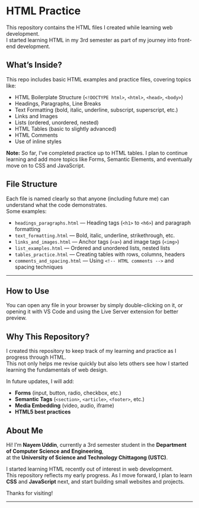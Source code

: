 #  HTML Practice

This repository contains the HTML files I created while learning web development.  
I started learning HTML in my 3rd semester as part of my journey into front-end development.


##  What’s Inside?

This repo includes basic HTML examples and practice files, covering topics like:

- HTML Boilerplate Structure (`<!DOCTYPE html>`, `<html>`, `<head>`, `<body>`)
- Headings, Paragraphs, Line Breaks
- Text Formatting (bold, italic, underline, subscript, superscript, etc.)
- Links and Images
- Lists (ordered, unordered, nested)
- HTML Tables (basic to slightly advanced)
- HTML Comments
- Use of inline styles

 **Note:** So far, I’ve completed practice up to HTML tables. I plan to continue learning and add more topics like Forms, Semantic Elements, and eventually move on to CSS and JavaScript.


##  File Structure

Each file is named clearly so that anyone (including future me) can understand what the code demonstrates.  
Some examples:

- `headings_paragraphs.html` — Heading tags (`<h1>` to `<h6>`) and paragraph formatting  
- `text_formatting.html` — Bold, italic, underline, strikethrough, etc.  
- `links_and_images.html` — Anchor tags (`<a>`) and image tags (`<img>`)  
- `list_examples.html` — Ordered and unordered lists, nested lists  
- `tables_practice.html` — Creating tables with rows, columns, headers  
- `comments_and_spacing.html` — Using `<!-- HTML comments -->` and spacing techniques

---

##  How to Use

You can open any file in your browser by simply double-clicking on it, or opening it with VS Code and using the Live Server extension for better preview.


##  Why This Repository?

I created this repository to keep track of my learning and practice as I progress through HTML.  
This not only helps me revise quickly but also lets others see how I started learning the fundamentals of web design.

In future updates, I will add:

- **Forms** (input, button, radio, checkbox, etc.)  
- **Semantic Tags** (`<section>`, `<article>`, `<footer>`, etc.)  
- **Media Embedding** (video, audio, iframe)  
- **HTML5 best practices**



##  About Me

Hi! I’m **Nayem Uddin**, currently a 3rd semester student in the **Department of Computer Science and Engineering**,  
at the **University of Science and Technology Chittagong (USTC)**.

I started learning HTML recently out of interest in web development.  
This repository reflects my early progress. As I move forward, I plan to learn **CSS** and **JavaScript** next, and start building small websites and projects.

Thanks for visiting!  


---

